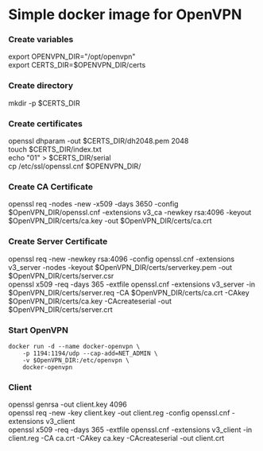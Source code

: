 # Simple docker image for OpenVPN

### Create variables  
export OPENVPN_DIR="/opt/openvpn"  
export CERTS_DIR=$OPENVPN_DIR/certs  
  
### Create directory
mkdir -p $CERTS_DIR  

### Create certificates
openssl dhparam -out $CERTS_DIR/dh2048.pem 2048  
touch $CERTS_DIR/index.txt  
echo "01" > $CERTS_DIR/serial  
cp /etc/ssl/openssl.cnf $OPENVPN_DIR/  

### Create CA Certificate
openssl req -nodes -new -x509 -days 3650 -config $OpenVPN_DIR/openssl.cnf -extensions v3_ca -newkey rsa:4096 -keyout $OpenVPN_DIR/certs/ca.key -out $OpenVPN_DIR/certs/ca.crt

### Create Server Certificate
openssl req -new -newkey rsa:4096 -config openssl.cnf -extensions v3_server -nodes -keyout $OpenVPN_DIR/certs/serverkey.pem -out $OpenVPN_DIR/certs/server.csr  
openssl x509 -req -days 365 -extfile openssl.cnf -extensions v3_server -in $OpenVPN_DIR/certs/server.req -CA $OpenVPN_DIR/certs/ca.crt -CAkey $OpenVPN_DIR/certs/ca.key -CAcreateserial -out $OpenVPN_DIR/certs/server.crt

### Start OpenVPN
```
docker run -d --name docker-openvpn \
	-p 1194:1194/udp --cap-add=NET_ADMIN \
	-v $OpenVPN_DIR:/etc/openvpn \
	docker-openvpn
```

### Client
openssl genrsa -out client.key 4096  
openssl req -new -key client.key -out client.reg -config openssl.cnf -extensions v3_client  
openssl x509 -req -days 365 -extfile openssl.cnf -extensions v3_client -in client.reg -CA ca.crt -CAkey ca.key -CAcreateserial -out client.crt  
